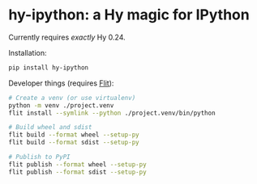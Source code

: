# hy-ipython: a Hy magic for IPython

Currently requires _exactly_ Hy 0.24.

Installation:

```sh
pip install hy-ipython
```

Developer things (requires [Flit](https://flit.pypa.io/)):

```sh
# Create a venv (or use virtualenv)
python -m venv ./project.venv
flit install --symlink --python ./project.venv/bin/python

# Build wheel and sdist
flit build --format wheel --setup-py
flit build --format sdist --setup-py

# Publish to PyPI
flit publish --format wheel --setup-py
flit publish --format sdist --setup-py
```
